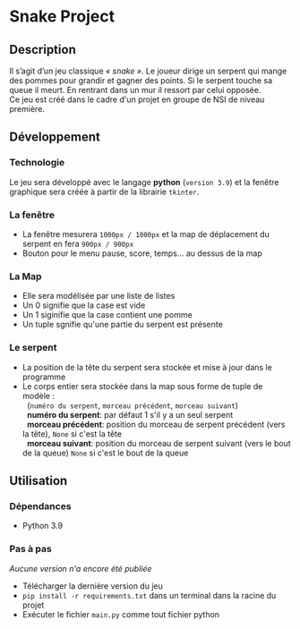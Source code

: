 # Snake Project

## Description
Il s’agit d’un jeu classique *« snake »*. Le joueur dirige un serpent qui mange des pommes pour grandir et gagner des points. Si le serpent touche sa queue il meurt. En rentrant dans un mur il ressort par celui opposée.  
Ce jeu est créé dans le cadre d'un projet en groupe de NSI de niveau première.

## Développement
### Technologie
Le jeu sera développé avec le langage **python** (`version 3.9`) et la fenêtre graphique sera créée à partir de la librairie `tkinter`.

### La fenêtre
* La fenêtre mesurera `1000px / 1000px` et la map de déplacement du serpent en fera `900px / 900px`
* Bouton pour le menu pause, score, temps... au dessus de la map

### La Map
* Elle sera modélisée par une liste de listes
* Un 0 signifie que la case est vide
* Un 1 siginifie que la case contient une pomme
* Un tuple sgnifie qu'une partie du serpent est présente

### Le serpent
* La position de la tête du serpent sera stockée et mise à jour dans le programme
* Le corps entier sera stockée dans la map sous forme de tuple de modèle :  
&nbsp; (`numéro du serpent`, `morceau précédent`, `morceau suivant`)  
&nbsp; **numéro du serpent**: par défaut 1 s'il y a un seul serpent  
&nbsp; **morceau précédent**: position du morceau de serpent précédent (vers la tête), `None` si c'est la tête  
&nbsp; **morceau suivant**: position du morceau de serpent suivant (vers le bout de la queue) `None` si c'est le bout de la queue  

## Utilisation

### Dépendances
* Python 3.9

### Pas à pas
*Aucune version n'a encore été publiée*
* Télécharger la dernière version du jeu
* `pip install -r requirements.txt` dans un terminal dans la racine du projet
* Exécuter le fichier `main.py` comme tout fichier python
